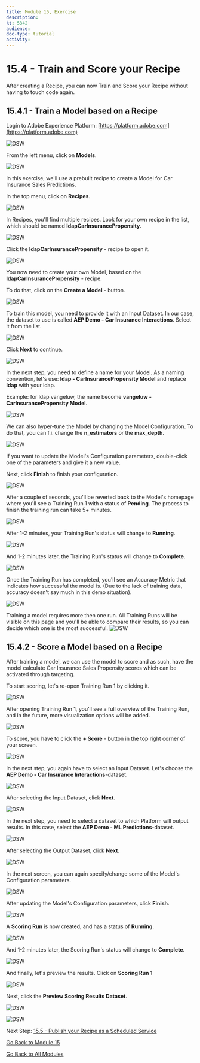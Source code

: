 ```yaml
---
title: Module 15, Exercise
description: 
kt: 5342
audience: 
doc-type: tutorial
activity: 
---
```


# 15.4 - Train and Score your Recipe

After creating a Recipe, you can now Train and Score your Recipe without having to touch code again.

## 15.4.1 - Train a Model based on a Recipe

Login to Adobe Experience Platform: [https://platform.adobe.com](https://platform.adobe.com)

![DSW](./images/aeph.png)

From the left menu, click on **Models**.

![DSW](./images/mlmodels.png)

In this exercise, we'll use a prebuilt recipe to create a Model for Car Insurance Sales Predictions.

In the top menu, click on **Recipes**.

![DSW](./images/recipes.png)

In Recipes, you'll find multiple recipes. Look for your own recipe in the list, which should be named **ldapCarInsurancePropensity**.

![DSW](./images/prrecipe.png)

Click the **ldapCarInsurancePropensity** - recipe to open it.

![DSW](./images/prrecipe1.png)

You now need to create your own Model, based on the **ldapCarInsurancePropensity** - recipe.

To do that, click on the **Create a Model** - button.

![DSW](./images/createmodel1.png)

To train this model, you need to provide it with an Input Dataset. In our case, the dataset to use is called **AEP Demo - Car Insurance Interactions**. Select it from the list.

![DSW](./images/input.png)

Click **Next** to continue.

![DSW](./images/next.png)

In the next step, you need to define a name for your Model. As a naming convention, let's use: **ldap -  CarInsurancePropensity Model** and replace **ldap** with your ldap.

Example: for ldap vangeluw, the name become **vangeluw - CarInsurancePropensity Model**.

![DSW](./images/modelname.png)

We can also hyper-tune the Model by changing the Model Configuration. To do that, you can f.i. change the **n_estimators** or the **max_depth**.

![DSW](./images/modelcfg.png)

If you want to update the Model's Configuration parameters, double-click one of the parameters and give it a new value.

Next, click **Finish** to finish your configuration.

![DSW](./images/finish.png)

After a couple of seconds, you'll be reverted back to the Model's homepage where you'll see a Training Run 1 with a status of **Pending**. The process to finish the training run can take 5+ minutes.

![DSW](./images/trainingrunp.png)

After 1-2 minutes, your Training Run's status will change to **Running**.

![DSW](./images/trainingrunrunning.png)

And 1-2 minutes later, the Training Run's status will change to **Complete**.

![DSW](./images/trainingrunsuccess.png)

Once the Training Run has completed, you'll see an Accuracy Metric that indicates how successful the model is. (Due to the lack of training data, accuracy doesn't say much in this demo situation).
  
![DSW](./images/acc.png)

Training a model requires more then one run. All Training Runs will be visible on this page and you'll be able to compare their results, so you can decide which one is the most successful.
![DSW](./images/multipleruns.png)

## 15.4.2 - Score a Model based on a Recipe

After training a model, we can use the model to score and as such, have the model calculate Car Insurance Sales Propensity scores which can be activated through targeting.

To start scoring, let's re-open Training Run 1 by clicking it.

![DSW](./images/trainingrunsuccess.png)

After opening Training Run 1, you'll see a full overview of the Training Run, and in the future, more visualization options will be added.

![DSW](./images/trr1.png)

To score, you have to click the **+ Score** - button in the top right corner of your screen.

![DSW](./images/score.png)

In the next step, you again have to select an Input Dataset. Let's choose the **AEP Demo - Car Insurance Interactions**-dataset.

![DSW](./images/scoreinput.png)

After selecting the Input Dataset, click **Next**.

![DSW](./images/next.png)

In the next step, you need to select a dataset to which Platform will output results. In this case, select the **AEP Demo - ML Predictions**-dataset.

![DSW](./images/scoreoutput.png)

After selecting the Output Dataset, click **Next**.

![DSW](./images/next.png)

In the next screen, you can again specify/change some of the Model's Configuration parameters.

![DSW](./images/scoreconfig.png)

After updating the Model's Configuration parameters, click **Finish**.

![DSW](./images/finish.png)

A **Scoring Run** is now created, and has a status of **Running**.

![DSW](./images/scoringrunp.png)

And 1-2 minutes later, the Scoring Run's status will change to **Complete**.

![DSW](./images/scoringrunsuccess.png)

And finally, let's preview the results. Click on **Scoring Run 1**

![DSW](./images/scoringrunsuccessdtl.png)

Next, click the **Preview Scoring Results Dataset**.

![DSW](./images/preview.png)

![DSW](./images/previewresults.png)

Next Step: [15.5 - Publish your Recipe as a Scheduled Service](./ex5.md)

[Go Back to Module 15](./data-science-workspace-car-insurance-sales-propensity.md)

[Go Back to All Modules](../../README.md)
